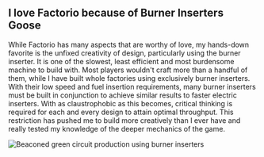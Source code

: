 ## I love Factorio because of Burner Inserters <author>Goose</author>

While Factorio has many aspects that are worthy of love, my hands-down favorite is the unfixed creativity of design, particularly using the burner inserter. It is one of the slowest, least efficient and most burdensome machine to build with. Most players wouldn't craft more than a handful of them, while I have built whole factories using exclusively burner inserters. With their low speed and fuel insertion requirements, many burner inserters must be built in conjunction to achieve similar results to faster electric inserters. With as claustrophobic as this becomes, critical thinking is required for each and every design to attain optimal throughput. This restriction has pushed me to build more creatively than I ever have and really tested my knowledge of the deeper mechanics of the game.

![Beaconed green circuit production using burner inserters](https://media.alt-f4.blog/ALTF4/8/loveletter-goose.jpeg)
